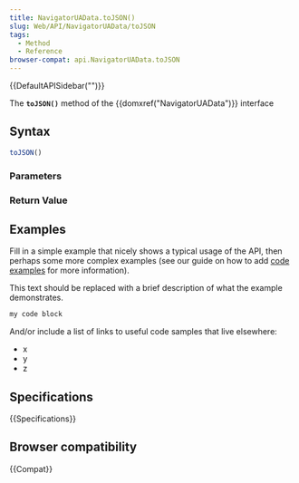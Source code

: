 ```yaml
---
title: NavigatorUAData.toJSON()
slug: Web/API/NavigatorUAData/toJSON
tags:
  - Method
  - Reference
browser-compat: api.NavigatorUAData.toJSON
---
```

{{DefaultAPISidebar("")}}

The **`toJSON()`** method of the {{domxref("NavigatorUAData")}} interface 

## Syntax

```js
toJSON()
```

### Parameters



### Return Value



## Examples

Fill in a simple example that nicely shows a typical usage of the API, then perhaps some more complex examples (see our guide on how to add [code examples](/en-US/docs/MDN/Contribute/Structures/Code_examples) for more information).

This text should be replaced with a brief description of what the example demonstrates.

```js
my code block
```

And/or include a list of links to useful code samples that live elsewhere:

*   x
*   y
*   z

## Specifications

{{Specifications}}

## Browser compatibility

{{Compat}}

